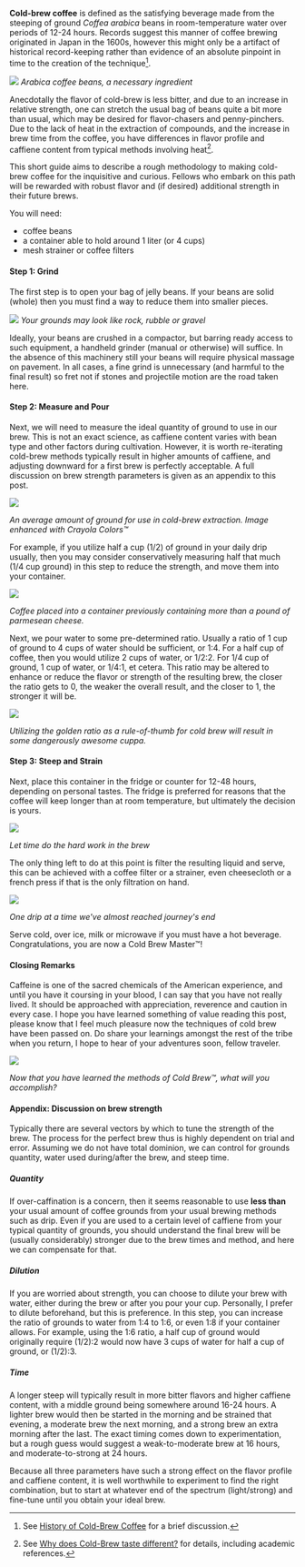 
**Cold-brew coffee** is defined as the satisfying beverage made from the steeping of ground *Coffea arabica*  beans in room-temperature water over periods of 12-24 hours. Records suggest this manner of coffee brewing originated in Japan in the 1600s, however this might only be a artifact of historical record-keeping rather than evidence of an absolute pinpoint in time to the creation of the technique[^1].

![](/assets/howtocoldbrew/arabicacoffee9.jpg)
*Arabica coffee beans, a necessary ingredient*

Anecdotally the flavor of cold-brew is less bitter, and due to an increase in relative strength, one can stretch the usual bag of beans quite a bit more than usual, which may be desired for flavor-chasers and penny-pinchers. Due to the lack of heat in the extraction of compounds, and the increase in brew time from the coffee, you have differences in flavor profile and caffiene content from typical methods involving heat[^2]. 

This short guide aims to describe a rough methodology to making cold-brew coffee for the inquisitive and curious. Fellows who embark on this path will be rewarded with robust flavor and (if desired) additional strength in their future brews. 

You will need:
  * coffee beans
  * a container able to hold around 1 liter (or 4 cups)
  * mesh strainer or coffee filters

#### **Step 1: Grind**

The first step is to open your bag of jelly beans. If your beans are solid (whole) then you must find a way to reduce them into smaller pieces.

![](/assets/howtocoldbrew/coarsegrounds.jpeg)
*Your grounds may look like rock, rubble or gravel*

Ideally, your beans are crushed in a compactor, but barring ready access to such equipment, a handheld grinder (manual or otherwise) will suffice. In the absence of this machinery still your beans will require physical massage on pavement. In all cases, a fine grind is unnecessary (and harmful to the final result) so fret not if stones and projectile motion are the road taken here.

#### **Step 2: Measure and Pour**

Next, we will need to measure the ideal quantity of ground to use in our brew. This is not an exact science, as caffiene content varies with bean type and other factors during cultivation. However, it is worth re-iterating cold-brew methods typically result in higher amounts of caffiene, and adjusting downward for a first brew is perfectly acceptable. A full discussion on brew strength parameters is given as an appendix to this post.

![](/assets/howtocoldbrew/IMG_5399.jpeg)

*An average amount of ground for use in cold-brew extraction. Image enhanced with Crayola Colors™*

For example, if you utilize half a cup (1/2) of ground in your daily drip usually, then you may consider conservatively measuring half that much (1/4 cup ground) in this step to reduce the strength, and move them into your container. 

![](/assets/howtocoldbrew/IMG_5401.jpeg)

*Coffee placed into a container previously containing more than a pound of parmesean cheese.*
                                                                                                                                                        
Next, we pour water to some pre-determined ratio. Usually a ratio of 1 cup of ground to 4 cups of water should be sufficient, or 1:4. For a half cup of coffee, then you would utilize 2 cups of water, or 1/2:2. For 1/4 cup of ground, 1 cup of water, or 1/4:1, et cetera. This ratio may be altered to enhance or reduce the flavor or strength of the resulting brew, the closer the ratio gets to 0, the weaker the overall result, and the closer to 1, the stronger it will be. 

![](/assets/howtocoldbrew/goldenratio.jpg)

*Utilizing the golden ratio as a rule-of-thumb for cold brew will result in some dangerously awesome cuppa.* 

#### **Step 3: Steep and Strain**

Next, place this container in the fridge or counter for 12-48 hours, depending on personal tastes. The fridge is preferred for reasons that the coffee will keep longer than at room temperature, but ultimately the decision is yours.

![](/assets/howtocoldbrew/coldsteep.png)

*Let time do the hard work in the brew*

The only thing left to do at this point is filter the resulting liquid and serve, this can be achieved with a coffee filter or a strainer, even cheesecloth or a french press if that is the only filtration on hand. 

![](/assets/howtocoldbrew/brewfilter.jpg)

*One drip at a time we've almost reached journey's end*

Serve cold, over ice, milk or microwave if you must have a hot beverage. Congratulations, you are now a Cold Brew Master™!

#### **Closing Remarks**

Caffeine is one of the sacred chemicals of the American experience, and until you have it coursing in your blood, I can say that you have not really lived. It should be approached with appreciation, reverence and caution in every case. I hope you have learned something of value reading this post, please know that I feel much pleasure now the techniques of cold brew have been passed on. Do share your learnings amongst the rest of the tribe when you return, I hope to hear of your adventures soon, fellow traveler.

![](/assets/howtocoldbrew/triumph.jpg)

*Now that you have learned the methods of Cold Brew™, what will you accomplish?*


#### Appendix: Discussion on brew strength
Typically there are several vectors by which to tune the strength of the brew. The process for the perfect brew thus is highly dependent on trial and error. Assuming we do not have total dominion, we can control for grounds quantity, water used during/after the brew, and steep time.

##### **Quantity**

If over-caffination is a concern, then it seems reasonable to use **less than** your usual amount of coffee grounds from your usual brewing methods such as drip. Even if you are used to a certain level of caffiene from your typical quantity of grounds, you should understand the final brew will be (usually considerably) stronger due to the brew times and method, and here we can compensate for that. 

##### **Dilution**

If you are worried about strength, you can choose to dilute your brew with water, either during the brew or after you pour your cup. Personally, I prefer to dilute beforehand, but this is preference. In this step, you can increase the ratio of grounds to water from 1:4 to 1:6, or even 1:8 if your container allows. For example, using the 1:6 ratio, a half cup of ground would originally require (1/2):2 would now have 3 cups of water for half a cup of ground, or (1/2):3. 

##### **Time**

A longer steep will typically result in more bitter flavors and higher caffiene content, with a middle ground being somewhere around 16-24 hours. A lighter brew would then be started in the morning and be strained that evening, a moderate brew the next morning, and a strong brew an extra morning after the last. The exact timing comes down to experimentation, but a rough guess would suggest a weak-to-moderate brew at 16 hours, and moderate-to-strong at 24 hours. 

Because all three parameters have such a strong effect on the flavor profile and caffiene content, it is well worthwhile to experiment to find the right combination, but to start at whatever end of the spectrum (light/strong) and fine-tune until you obtain your ideal brew.
                                                                                                                                                          
[^1]:See [History of Cold-Brew Coffee](https://eldoradocoffee.com/blogs/news/history-of-cold-brew-coffee) for a brief discussion.

[^2]:See [Why does Cold-Brew taste different?](https://www.baristahustle.com/knowledgebase/why-does-cold-brew-taste-different/) for details, including academic references.
